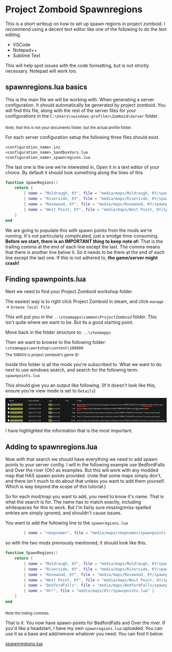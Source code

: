 # Project Zomboid Spawnregions
This is a short writeup on how to set up spawn regions in project zomboid. I recommend using a decent text editor like one of the following to do the text editing.
- VSCode
- Notepad++
- Sublime Text

This will help spot issues with the code formatting, but is not strictly necessary. Notepad will work too.

## spawnregions.lua basics
This is the main file we will be working with. When generating a server configuration. It *should* automatically be generated by project zomboid.
You will find this file, along with the rest of the server files for your configurations in the ``C:\Users\<windows-profile>\Zomboid\Server`` folder.

<sub>Note, that this is not your documents folder, but the actual profile folder.</sub>

For each server configuration setup the following three files should exist.
```
<configuration_name>.ini
<configuration_name>_SandboxVars.lua
<configuration_name>_spawnregions.lua
```
The last one is the one we're interested in. Open it in a text editor of your choice.
By default it should look something along the lines of this
```lua
function SpawnRegions()
	return {
		{ name = "Muldraugh, KY", file = "media/maps/Muldraugh, KY/spawnpoints.lua" },
		{ name = "Riverside, KY", file = "media/maps/Riverside, KY/spawnpoints.lua" },
		{ name = "Rosewood, KY", file = "media/maps/Rosewood, KY/spawnpoints.lua" },
		{ name = "West Point, KY", file = "media/maps/West Point, KY/spawnpoints.lua" }
	}
end

```
We are going to populate this with spawn points from the mods we're running. It's not particularly complicated, just a smidge time-consuming. **Before we start, there is an IMPORTANT thing to keep note of:** That is the trailing comma at the end of each line except the last. The comma means that there is another line below it. So it needs to be there at the end of each line except the last one. If this is not adhered to, **the game/server might crash!**

## Finding spawnpoints.lua
Next we need to find your Project Zomboid workshop folder. 

The easiest way is to right click Project Zomboid in steam, and click ``manage`` -> ``browse local file``  

This will put you in the ``..\steamapps\common\ProjectZomboid`` folder. This isn't quite where we want to be. But its a good starting point.

Move back in the folder structure to: ``..\steamapps``

Then we want to browse to the following folder: ``\steamapps\workshop\content\108600`` <br>
<sub>The 108600 is project zomboid's game ID</sub>

Inside this folder is all the mods you're subscribed to. What we want to do next to use windows search, and search for the following term: ``spawnpoints.lua``

This should give you an output like following. (If it doesn't look like this, ensure you're view mode is set to ``Details``)

![pz_searchexample](assets/pz_searchexample.png)

I have highlighted the information that is the most important.

## Adding to spawnregions.lua
Now with that search we should have everything we need to add spawn points to your server config. I will in the following example use BedfordFalls and Over the river (Otr) as examples. But this will work with any modded map that HAS spawn-points provided. (note that some maps simply don't, and there isn't much to do about that unless you want to add them yourself. Which is way beyond the scope of this tutorial.)

So for each mod/map you want to add, you need to know it's name. That is what the search is for. The name has to match exactly, including whitespaces for this to work. But I'm fairly sure missing/miss-spelled entries are simply ignored, and shouldn't cause issues.

You want to add the following line to the ``spawnregions.lua``

```lua
		{ name = "<mapname>", file = "media/maps/<mapname>/spawnpoints.lua" }
```
so with the two mods previously mentioned, it should look like this.
```lua
function SpawnRegions()
	return {
		{ name = "Muldraugh, KY", file = "media/maps/Muldraugh, KY/spawnpoints.lua" },
		{ name = "Riverside, KY", file = "media/maps/Riverside, KY/spawnpoints.lua" },
		{ name = "Rosewood, KY", file = "media/maps/Rosewood, KY/spawnpoints.lua" },
		{ name = "West Point, KY", file = "media/maps/West Point, KY/spawnpoints.lua" },
        { name = "BedfordFalls", file = "media/maps/BedfordFalls/spawnpoints.lua" },
        { name = "Otr", file = "media/maps/Otr/spawnpoints.lua" }
	}
end
```
<sub>Note the traling commas.</sub>

That is it. You now have spawn-points for BedfordFalls and Over the river. If you'd like a headstart, I have my own ``spawnregions.lua`` uploaded. You can use it as a base and add/remove whatever you need. You can find it below.

[spawnregions.lua](assets/servertest_spawnregions.lua)